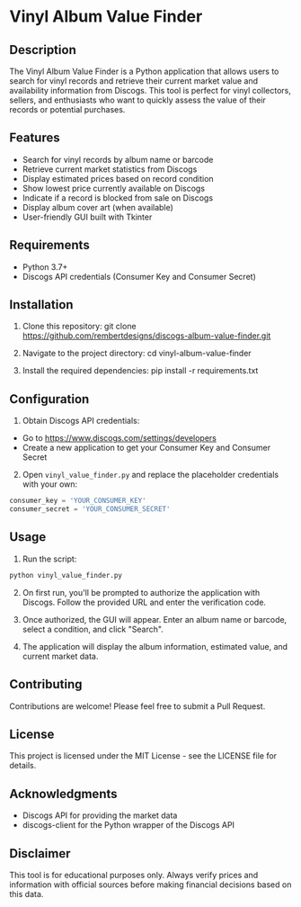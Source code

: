 # Vinyl Album Value Finder

## Description

The Vinyl Album Value Finder is a Python application that allows users to search for vinyl records and retrieve their current market value and availability information from Discogs. This tool is perfect for vinyl collectors, sellers, and enthusiasts who want to quickly assess the value of their records or potential purchases.

## Features

- Search for vinyl records by album name or barcode
- Retrieve current market statistics from Discogs
- Display estimated prices based on record condition
- Show lowest price currently available on Discogs
- Indicate if a record is blocked from sale on Discogs
- Display album cover art (when available)
- User-friendly GUI built with Tkinter

## Requirements

- Python 3.7+
- Discogs API credentials (Consumer Key and Consumer Secret)

## Installation

1. Clone this repository:
git clone https://github.com/rembertdesigns/discogs-album-value-finder.git

2. Navigate to the project directory:
cd vinyl-album-value-finder

3. Install the required dependencies:
pip install -r requirements.txt

## Configuration

1. Obtain Discogs API credentials:
- Go to https://www.discogs.com/settings/developers
- Create a new application to get your Consumer Key and Consumer Secret

2. Open `vinyl_value_finder.py` and replace the placeholder credentials with your own:
```python
consumer_key = 'YOUR_CONSUMER_KEY'
consumer_secret = 'YOUR_CONSUMER_SECRET'
```
## Usage

1. Run the script:
```python
python vinyl_value_finder.py
```
2. On first run, you'll be prompted to authorize the application with Discogs. Follow the provided URL and enter the verification code.

3. Once authorized, the GUI will appear. Enter an album name or barcode, select a condition, and click "Search".
   
4. The application will display the album information, estimated value, and current market data.

## Contributing

Contributions are welcome! Please feel free to submit a Pull Request.

## License

This project is licensed under the MIT License - see the LICENSE file for details.

## Acknowledgments

- Discogs API for providing the market data
- discogs-client for the Python wrapper of the Discogs API

## Disclaimer

This tool is for educational purposes only. Always verify prices and information with official sources before making financial decisions based on this data.
